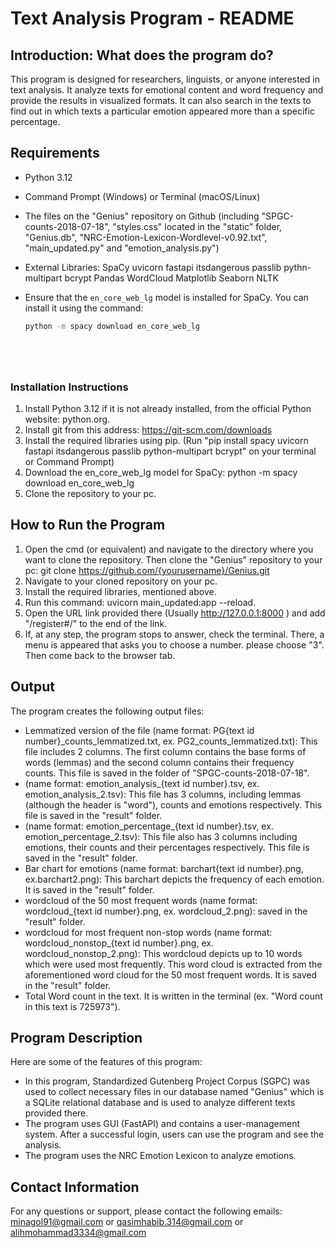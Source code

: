 # Text Analysis Program - README

## Introduction: What does the program do?

This program is designed for researchers, linguists, or anyone interested in text analysis. It analyze texts for emotional content and word frequency and provide the results in visualized formats. It can also search in the texts to find out in which texts a particular emotion appeared more than a specific percentage.

 




## Requirements
- Python 3.12
- Command Prompt (Windows) or Terminal (macOS/Linux)
- The files on the "Genius" repository on Github (including "SPGC-counts-2018-07-18", "styles.css" located in the "static" folder, "Genius.db", "NRC-Emotion-Lexicon-Wordlevel-v0.92.txt", "main_updated.py" and "emotion_analysis.py")
- External Libraries:
   SpaCy
   uvicorn
   fastapi
   itsdangerous
   passlib
   pythn-multipart
   bcrypt
   Pandas
   WordCloud
   Matplotlib
   Seaborn
   NLTK
  
- Ensure that the `en_core_web_lg` model is installed for SpaCy. You can install it using the command:
  ```bash
  python -m spacy download en_core_web_lg






### Installation Instructions
1. Install Python 3.12 if it is not already installed, from the official Python website: python.org.
2. Install git from this address: https://git-scm.com/downloads
3. Install the required libraries using pip. (Run "pip install spacy uvicorn fastapi itsdangerous passlib python-multipart bcrypt" on your terminal or Command Prompt)
4. Download the en_core_web_lg model for SpaCy: python -m spacy download en_core_web_lg
5. Clone the repository to your pc.


## How to Run the Program
1. Open the cmd (or equivalent) and navigate to the directory where you want to clone the repository. Then clone the "Genius" repository to your pc: git clone https://github.com/{yourusername}/Genius.git
2. Navigate to your cloned repository on your pc.
3. Install the required libraries, mentioned above.
4. Run this command: uvicorn main_updated:app --reload.
5. Open the URL link provided there (Usually http://127.0.0.1:8000 ) and add "/register#/" to the end of the link.
6. If, at any step, the program stops to answer, check the terminal. There, a menu is appeared that asks you to choose a number. please choose "3". Then come back to the browser tab.



## Output
The program creates the following output files:
- Lemmatized version of the file (name format: PG{text id number}_counts_lemmatized.txt, ex. PG2_counts_lemmatized.txt): This file includes 2 columns. The first column contains the base forms of words (lemmas) and the second column contains their frequency counts. This file is saved in the folder of "SPGC-counts-2018-07-18".
- (name format: emotion_analysis_{text id number}.tsv, ex. emotion_analysis_2.tsv): This file has 3 columns, including lemmas (although the header is "word"), counts and emotions respectively. This file is saved in the "result" folder.
- (name format: emotion_percentage_{text id number}.tsv, ex. emotion_percentage_2.tsv): This file also has 3 columns including emotions, their counts and their percentages respectively. This file is saved in the "result" folder.
- Bar chart for emotions (name format: barchart{text id number}.png, ex.barchart2.png): This barchart depicts the frequency of each emotion. It is saved in the "result" folder.
- wordcloud of the 50 most frequent words (name format: wordcloud_{text id number}.png, ex. wordcloud_2.png): saved in the "result" folder.
- wordcloud for most frequent non-stop words (name format: wordcloud_nonstop_{text id number}.png, ex. wordcloud_nonstop_2.png): This wordcloud depicts up to 10 words which were used most frequently. This word cloud is extracted from the aforementioned word cloud for the 50 most frequent words. It is saved in the "result" folder. 
- Total Word count in the text. It is written in the terminal (ex. "Word count in this text is  725973").


## Program Description
Here are some of the features of this program:
- In this program, Standardized Gutenberg Project Corpus (SGPC) was used to collect necessary files in our database named "Genius" which is a SQLite relational database and is used to analyze different texts provided there. 
- The program uses GUI (FastAPI) and contains a user-management system. After a successful login, users can use the program and see the analysis.
- The program uses the NRC Emotion Lexicon to analyze emotions.



## Contact Information
For any questions or support, please contact the following emails:
minagol91@gmail.com
or
qasimhabib.314@gmail.com
or
alihmohammad3334@gmail.com

